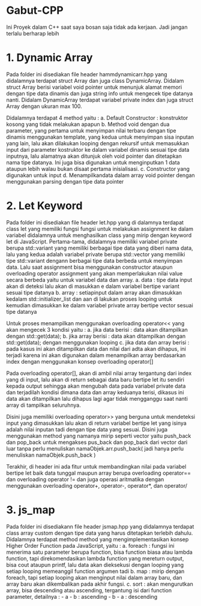 # Gabut-CPP
Ini Proyek dalam C++ saat saya bosan saja tidak ada kerjaan. Jadi jangan terlalu berharap lebih

# 1. Dynamic Array
Pada folder ini disediakan file header hammdynamicarr.hpp yang didalamnya terdapat struct Array dan juga class DynamicArray. 
Didalam struct Array berisi variabel void pointer untuk menunjuk alamat memori dengan tipe data dinamis dan juga string info untuk mengecek tipe datanya nanti.
Didalam DynamicArray terdapat variabel private index dan juga struct Array dengan ukuran max 100.

Didalamnya terdapat 4 method yaitu :
a. Default Constructor : konstruktor kosong yang tidak melakukan apapun
b. Method void dengan dua parameter, yang pertama untuk menyimpan nilai terbaru dengan tipe dinamis menggunakan template, yang kedua untuk menyimpan sisa inputan yang lain, lalu akan dilakukan looping dengan rekursif untuk memasukkan input dari parameter kostruktor ke dalam variabel dinamis sesuai tipe data inputnya, lalu alamatnya akan ditunjuk oleh void pointer dan ditetapkan nama tipe datanya.
Ini juga bisa digunakan untuk menginputkan 1 data ataupun lebih walau bukan disaat pertama inisialisasi.
c. Constructor yang digunakan untuk input
d. Menampilkandata dalam array void pointer dengan menggunakan parsing dengan tipe data pointer

# 2. Let Keyword
Pada folder ini disediakan file header let.hpp yang di dalamnya terdapat class let yang memiliki fungsi fungsi untuk melakukan assignment ke dalam variabel didalamnya untuk menghasilkan class yang mirip dengan keyword let di JavaScript.
Pertama-tama, didalamnya memiliki variabel private berupa std::variant yang memiliki berbagai tipe data yang diberi nama data, lalu yang kedua adalah variabel private berupa std::vector yang memiliki tipe std::variant dengann berbagai  tipe data berbeda untuk menyimpan data.
Lalu saat assignment bisa menggunakan constructor ataupun overloading operator assignment yang akan memperlakukan nilai value secara berbeda yaitu untuk variabel data dan array.
a. data   : tipe data input akan di deteksi lalu akan di masukkan e dalam variabel bertipe variant sesuai tipe datanya
b. array  : setiapinput dalam array akan dimasukkan kedalam std::initializer_list dan aan di  lakukan proses looping untuk  kemudian dimasukkan ke  dalam variabel  private array bertipe vector sesuai tipe datanya

Untuk proses menampilkan menggunakan overloading operator<< yang akan mengecek 3 kondisi yaitu :
a. jika data berisi           : data akan ditampilkan dengan std::get<Type>(data);
b. jika array berisi          : data akan ditampilkan dengan std::get<Type>(data); dengan menggunakan looping 
c. jika data dan array berisi : pada kasus ini akan ditampilkan data dan nilai dari adta akan dihapus, ini terjadi karena ini akan digunakan dalam menampilkan array berdasarkan index dengan menggunakan konsep overloading operator[]

Pada overloading operator[], akan di ambil nilai array tergantung dari index yang di input, lalu akan di return sebagai data baru bertipe let itu sendiri kepada output sehingga akan mengubah data pada variabel private data dan terjadilah kondisi dimana data dan array keduanya terisi, dikasus ini data akan ditampilkan lalu dihapus lagi agar tidak mengganggu saat nanti array di tampilkan seluruhnya.

Disini juga memiliki overloading operator>> yang berguna untuk mendeteksi input yang dimasukkan lalu akan di return variabel bertipe let yang isinya adalah nilai inputan tadi dengan tipe data yang sesuai.
Disini juga menggunakan method yang namanya mirip seperti vector yaitu push_back dan pop_back untuk mengakses pus_back dan pop_back dari vector dari luar tanpa perlu menuliskan namaObjek.arr.push_back( jadi hanya perlu menuliskan namaObjek.push_back )

Terakhir, di header ini ada fitur untuk membandingkan nilai pada  variabel bertipe let baik  data tunggal maupun array berupa overloading operator== dan overloading operator != dan juga operasi aritmatika dengan menggunakan overloading operator+, operator-, operator*, dan operator/

# 3. js_map
Pada folder ini disediakann file header jsmap.hpp yang didalamnya terdapat class array custom dengan tipe data yang harus ditetapkan terlebih dahulu.
Didalamnya terdapat method method yang mengimplementasikan konsep Higher Order Function pada JavaScript, yaitu :
a. foreach : fungsi ini menerima satu parameter berupa function, bisa function biasa atau lambda function, tapi direkomendasikan lambda function yang mereturn output, bisa cout ataupun printf, lalu data akan dieksekusi dengan looping yang setiap looping memeanggil function argumen tadi
b. map     : mirip dengan foreach, tapi setiap looping akan menginput nilai dalam array baru, dan array baru akan dikembalikan pada akhir fungsi.
c. sort    : akan mengurutkan array, bisa descending atau ascending, tergantung isi dari function parameter, detailnya :
    - a - b : ascending
    - b - a : descending

